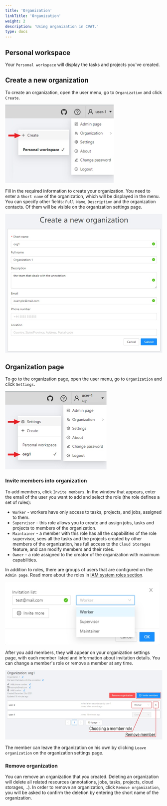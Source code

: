 ```yaml
---
title: 'Organization'
linkTitle: 'Organization'
weight: 2
description: 'Using organization in CVAT.'
type: docs
---
```


## Personal workspace

Your `Personal workspace` will display the tasks and projects you've created.

## Create a new organization

To create an organization, open the user menu, go to `Organization` and click `Create`.

![](/images/image233.jpg)

Fill in the required information to create your organization.
You need to enter a `Short name` of the organization, which will be displayed in the menu.
You can specify other fields: `Full Name`, `Description` and the organization contacts.
Of them will be visible on the organization settings page.

![](/images/image234.jpg)

## Organization page

To go to the organization page, open the user menu, go to `Organization` and click `Settings`.

![](/images/image235.jpg)

### Invite members into organization

To add members, click `Invite members`. In the window that appears,
enter the email of the user you want to add and select the role (the role defines a set of rules):

- `Worker` - workers have only access to tasks, projects, and jobs, assigned to them.
- `Supervisor` - this role allows you to create and assign jobs, tasks and projects to members of the organization.
- `Maintainer` - a member with this role has all the capabilities of the role supervisor,
  sees all the tasks and the projects created by other members of the organization,
  has full access to the `Cloud Storages` feature, and can modify members and their roles.
- `Owner` - a role assigned to the creator of the organization with maximum capabilities.

In addition to roles, there are groups of users that are configured on the `Admin page`.
Read more about the roles in [IAM system roles section](/administration/advanced/iam_system_roles).

![](/images/image236.jpg)

After you add members, they will appear on your organization settings page,
with each member listed and information about invitation details.
You can change a member's role or remove a member at any time.

![](/images/image237.jpg)

The member can leave the organization on his own by clicking `Leave organization` on the organization settings page.

### Remove organization

You can remove an organization that you created.
Deleting an organization will delete all related resources (annotations, jobs, tasks, projects, cloud storages, ..).
In order to remove an organization, click `Remove organization`,
you will be asked to confirm the deletion by entering the short name of the organization.
